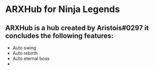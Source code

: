 # ARXHub for Ninja Legends
ARXHub is a hub created by Aristois#0297 it concludes the following features:
---------------
- Auto swing
- Auto rebirth
- Auto eternal boss
- 
